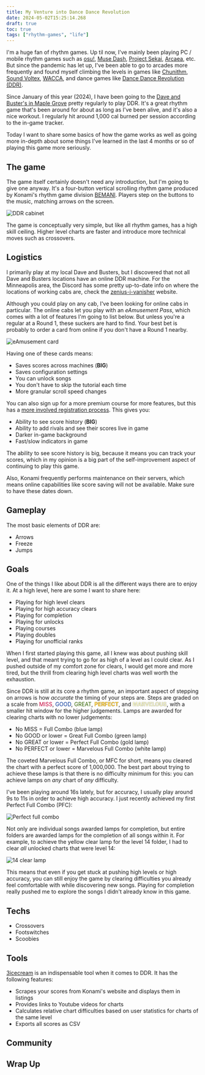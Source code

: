 ```yaml
---
title: My Venture into Dance Dance Revolution
date: 2024-05-02T15:25:14.268
draft: true
toc: true
tags: ["rhythm-games", "life"]
---
```


I'm a huge fan of rhythm games.
Up til now, I've mainly been playing PC / mobile rhythm games such as [osu!], [Muse Dash], [Project Sekai], [Arcaea], etc.
But since the pandemic has let up, I've been able to go to arcades more frequently and found myself climbing the levels in games like [Chunithm], [Sound Voltex], [WACCA], and dance games like [Dance Dance Revolution (DDR)][DDR].

[osu!]: https://osu.ppy.sh/
[Muse Dash]: https://store.steampowered.com/app/774171/Muse_Dash/
[Project Sekai]: https://www.colorfulstage.com/
[Arcaea]: https://arcaea.lowiro.com
[Chunithm]: https://en.wikipedia.org/wiki/Chunithm
[Sound Voltex]: https://en.wikipedia.org/wiki/Sound_Voltex
[WACCA]: https://en.wikipedia.org/wiki/Wacca_(video_game)
[DDR]: https://en.wikipedia.org/wiki/Dance_Dance_Revolution

Since January of this year (2024), I have been going to the [Dave and Buster's in Maple Grove][2] pretty regularly to play DDR.
It's a great rhythm game that's been around for about as long as I've been alive, and it's also a nice workout.
I regularly hit around 1,000 cal burned per session according to the in-game tracker.

[2]: https://www.daveandbusters.com/us/en/about/locations/maple-grove

Today I want to share some basics of how the game works as well as going more in-depth about some things I've learned in the last 4 months or so of playing this game more seriously.

The game
---

The game itself certainly doesn't need any introduction, but I'm going to give one anyway.
It's a four-button vertical scrolling rhythm game produced by Konami's rhythm game division [BEMANI].
Players step on the buttons to the music, matching arrows on the screen.

[Bemani]: https://en.wikipedia.org/wiki/Bemani

![DDR cabinet](./cab.jpg)

The game is conceptually very simple, but like all rhythm games, has a high skill ceiling.
Higher level charts are faster and introduce more technical moves such as crossovers.

Logistics
---

I primarily play at my local Dave and Busters, but I discovered that not all Dave and Busters locations have an online DDR machine.
For the Minneapolis area, the Discord has some pretty up-to-date info on where the locations of working cabs are, check the [zenius-i-vanisher] website.

[MNDiscord]: https://discord.com/invite/bAQ9S9mRZp
[zenius-i-vanisher]: https://zenius-i-vanisher.com/v5.2/arcades.php

Although you could play on any cab, I've been looking for online cabs in particular.
The online cabs let you play with an _eAmusement Pass_, which comes with a lot of features I'm going to list below.
But unless you're a regular at a Round 1, these suckers are hard to find.
Your best bet is probably to order a card from online if you don't have a Round 1 nearby.

![eAmusement card](./eamuse.png)

Having one of these cards means:

- Saves scores across machines (**BIG**)
- Saves configuration settings
- You can unlock songs
- You don't have to skip the tutorial each time
- More granular scroll speed changes

You can also sign up for a more premium course for more features, but this has a [more involved registration process][1].
This gives you:

[1]: https://3icecream.com/tutorial/add-basic-course-guide

- Ability to see score history (**BIG**)
- Ability to add rivals and see their scores live in game
- Darker in-game background
- Fast/slow indicators in game

The ability to see score history is big, because it means you can track your scores, which in my opinion is a big part of the self-improvement aspect of continuing to play this game.

Also, Konami frequently performs maintenance on their servers, which means online capabilities like score saving will not be available.
Make sure to have these dates down.

Gameplay
---

The most basic elements of DDR are:

- Arrows
- Freeze
- Jumps

Goals
---

One of the things I like about DDR is all the different ways there are to enjoy it.
At a high level, here are some I want to share here:

- Playing for high level clears
- Playing for high accuracy clears
- Playing for completion
- Playing for unlocks
- Playing courses
- Playing doubles
- Playing for unofficial ranks

When I first started playing this game, all I knew was about pushing skill level, and that meant trying to go for as high of a level as I could clear.
As I pushed outside of my comfort zone for clears, I would get more and more tired, but the thrill from clearing high level charts was well worth the exhaustion.

Since DDR is still at its core a rhythm game, an important aspect of stepping on arrows is how _accurate_ the timing of your steps are.
Steps are graded on a scale from
    <span style="color:#C70039">MISS</span>,
    <span style="color:#003399">GOOD</span>,
    <span style="color:#336600">GREAT</span>,
    <span style="color:#FFCC33; font-weight: bold; text-shadow:0px 0px 1px black">PERFECT</span>, and
    <span style="color:#FFFFCC; font-weight: bold; text-shadow:0px 0px 1px black">MARVELOUS</span>,
with a smaller hit window for the higher judgements.
Lamps are awarded for clearing charts with no lower judgements:

- No MISS = Full Combo (blue lamp)
- No GOOD or lower = Great Full Combo (green lamp)
- No GREAT or lower = Perfect Full Combo (gold lamp)
- No PERFECT or lower = Marvelous Full Combo (white lamp)

The coveted Marvelous Full Combo, or MFC for short, means you cleared the chart with a perfect score of 1,000,000.
The best part about trying to achieve these lamps is that there is no difficulty minimum for this: you can achieve lamps on _any_ chart of _any_ difficulty.

I've been playing around 16s lately, but for accuracy, I usually play around 9s to 11s in order to achieve high accuracy.
I just recently achieved my first Perfect Full Combo (PFC):

![Perfect full combo](./pfc.jpeg)

Not only are individual songs awarded lamps for completion, but entire folders are awarded lamps for the completion of all songs within it.
For example, to achieve the yellow clear lamp for the level 14 folder, I had to clear _all_ unlocked charts that were level 14:

![14 clear lamp](./14clear.jpeg)

This means that even if you get stuck at pushing high levels or high accuracy, you can still enjoy the game by clearing difficulties you already feel comfortable with while discovering new songs.
Playing for completion really pushed me to explore the songs I didn't already know in this game.

Techs
---

- Crossovers
- Footswitches
- Scoobies

Tools
---

[3icecream] is an indispensable tool when it comes to DDR.
It has the following features:

[3icecream]: https://3icecream.com

- Scrapes your scores from Konami's website and displays them in listings
- Provides links to Youtube videos for charts
- Calculates relative chart difficulties based on user statistics for charts of the same level
- Exports all scores as CSV

Community
---

Wrap Up
---